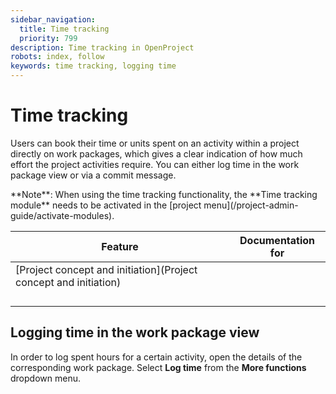 ```yaml
---
sidebar_navigation:
  title: Time tracking
  priority: 799
description: Time tracking in OpenProject
robots: index, follow
keywords: time tracking, logging time
---
```


# Time tracking

Users can book their time or units spent on an activity within a project directly on work packages,  which gives a clear indication of how much effort the project activities require. You can either log time in the work package view or via a  commit message.

<div class="alert alert-info" role="alert">
**Note**: When using the time tracking functionality, the **Time tracking module** needs to be activated in the [project menu](/project-admin-guide/activate-modules).



| Feature                                                      | Documentation for |
| ------------------------------------------------------------ | ----------------- |
| [Project concept and initiation](Project concept and initiation) |                   |
|                                                              |                   |
|                                                              |                   |
|                                                              |                   |
|                                                              |                   |

## Logging time in the work package view

In order to log spent hours for a certain activity, open the details of the corresponding work package. Select **Log time** from the **More functions** dropdown menu.

